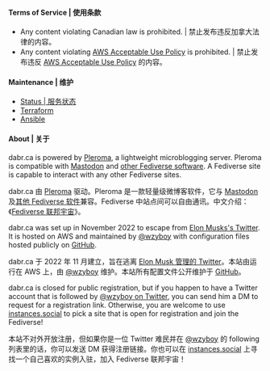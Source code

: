 #### Terms of Service | 使用条款

- Any content violating Canadian law is prohibited. | 禁止发布违反加拿大法律的内容。
- Any content violating [AWS Acceptable Use Policy](https://aws.amazon.com/aup/) is prohibited. | 禁止发布违反 [AWS Acceptable Use Policy](https://aws.amazon.com/aup/) 的内容。

#### Maintenance | 维护

- [Status | 服务状态](https://stats.uptimerobot.com/BjYxqfDm9G)
- [Terraform](https://github.com/dabr-ca/infra)
- [Ansible](https://github.com/dabr-ca/config)

#### About | 关于

dabr.ca is powered by [Pleroma](https://pleroma.social/), a lightweight microblogging server. Pleroma is compatible with [Mastodon](https://joinmastodon.org/) and [other Fediverse software](https://fediverse.party/). A Fediverse site is capable to interact with any other Fediverse sites.

dabr.ca 由 [Pleroma](https://pleroma.social/) 驱动。Pleroma 是一款轻量级微博客软件，它与 [Mastodon](https://joinmastodon.org/) 及[其他 Fediverse 软件](https://fediverse.party/)兼容。Fediverse 中站点间可以自由通讯。中文介绍：《[Fediverse 联邦宇宙](https://wzyboy.im/post/1486.html)》。

dabr.ca was set up in November 2022 to escape from [Elon Musks's Twitter](https://en.wikipedia.org/wiki/Acquisition_of_Twitter_by_Elon_Musk). It is hosted on AWS and maintained by [@wzyboy](https://dabr.ca/wzyboy) with configuration files hosted publicly on [GitHub](https://github.com/dabr-ca).

dabr.ca 于 2022 年 11 月建立，旨在逃离 [Elon Musk 管理的 Twitter](https://en.wikipedia.org/wiki/Acquisition_of_Twitter_by_Elon_Musk)。本站由运行在 AWS 上，由 [@wzyboy](https://dabr.ca/wzyboy) 维护。本站所有配置文件公开维护于 [GitHub](https://github.com/dabr-ca)。

dabr.ca is closed for public registration, but if you happen to have a Twitter account that is followed by [@wzyboy on Twitter](https://twitter.com/wzyboy), you can send him a DM to request for a registration link. Otherwise, you are welcome to use [instances.social](https://instances.social/) to pick a site that is open for registration and join the Fediverse!

本站不对外开放注册，但如果你是一位 Twitter 难民并在 [@wzyboy](https://twitter.com/wzyboy) 的 following 列表里的话，你可以发送 DM 获得注册链接。你也可以在 [instances.social](https://instances.social/) 上寻找一个自己喜欢的实例入驻，加入 Fediverse 联邦宇宙！
